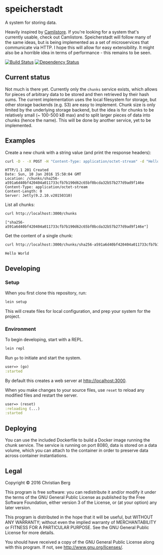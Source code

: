 # speicherstadt

A system for storing data.

Heavily inspired by [Camlistore][]. If you're looking for a system
that's currently usable, check out Camlistore. Speicherstadt will
follow many of the same ideas, but is being implemented as a set of
microservices that communicate via HTTP. I hope this will allow for
easy extensibility. It might also be a horrible idea in terms of
performance - this remains to be seen.

[Camlistore]: http://camlistore.org/

[![Build Status](https://travis-ci.org/christianberg/speicherstadt.svg?branch=master)](https://travis-ci.org/christianberg/speicherstadt) [![Dependency Status](https://www.versioneye.com/user/projects/568189c3eb4f47003c0008bd/badge.svg?style=flat)](https://www.versioneye.com/user/projects/568189c3eb4f47003c0008bd)

## Current status

Not much is there yet. Currently only the `chunks` service exists,
which allows for pieces of arbitrary data to be stored and then
retrieved by their hash sums. The current implementation uses the
local filesystem for storage, but other storage backends (e.g. S3) are
easy to implement. Chunk size is only limited by the underlying
storage backend, but the idea is for chunks to be relatively small (~
100-500 kB max) and to split larger pieces of data into chunks (hence
the name). This will be done by another service, yet to be
implemented.

## Examples

Create a new chunk with a string value (and print the response
headers):

```sh
curl -D - -X POST -H "Content-Type: application/octet-stream" -d "Hello World" http://localhost:3000/chunks
```

```
HTTP/1.1 201 Created
Date: Sun, 10 Jan 2016 15:50:04 GMT
Location: /chunks/sha256-a591a6d40bf420404a011733cfb7b190d62c65bf0bcda32b57b277d9ad9f146e
Content-Type: application/octet-stream
Content-Length: 0
Server: Jetty(9.2.10.v20150310)
```

List all chunks:

```sh
curl http://localhost:3000/chunks
```

```
["sha256-a591a6d40bf420404a011733cfb7b190d62c65bf0bcda32b57b277d9ad9f146e"]
```

Get the content of a single chunk:

```sh
curl http://localhost:3000/chunks/sha256-a591a6d40bf420404a011733cfb7b190d62c65bf0bcda32b57b277d9ad9f146e
```

```
Hello World
```

## Developing

### Setup

When you first clone this repository, run:

```sh
lein setup
```

This will create files for local configuration, and prep your system
for the project.

### Environment

To begin developing, start with a REPL.

```sh
lein repl
```

Run `go` to initiate and start the system.

```clojure
user=> (go)
:started
```

By default this creates a web server at <http://localhost:3000>.

When you make changes to your source files, use `reset` to reload any
modified files and restart the server.

```clojure
user=> (reset)
:reloading (...)
:started
```

## Deploying

You can use the included Dockerfile to build a Docker image running
the chunk service. The service is running on port 8080, data is stored
on a data volume, which you can attach to the container in order to
preserve data across container instantiations.

## Legal

Copyright © 2016 Christian Berg

This program is free software: you can redistribute it and/or modify
it under the terms of the GNU General Public License as published by
the Free Software Foundation, either version 3 of the License, or
(at your option) any later version.

This program is distributed in the hope that it will be useful,
but WITHOUT ANY WARRANTY; without even the implied warranty of
MERCHANTABILITY or FITNESS FOR A PARTICULAR PURPOSE.  See the
GNU General Public License for more details.

You should have received a copy of the GNU General Public License
along with this program.  If not, see <http://www.gnu.org/licenses/>.
